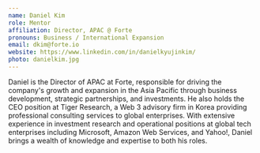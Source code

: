 ```yaml
---
name: Daniel Kim
role: Mentor
affiliation: Director, APAC @ Forte 
pronouns: Business / International Expansion
email: dkim@forte.io
website: https://www.linkedin.com/in/danielkyujinkim/
photo: danielkim.jpg
---
```


Daniel is the Director of APAC at Forte, responsible for driving the company's growth and expansion in the Asia Pacific through business development, strategic partnerships, and investments. He also holds the CEO position at Tiger Research, a Web 3 advisory firm in Korea providing professional consulting services to global enterprises. With extensive experience in investment research and operational positions at global tech enterprises including Microsoft, Amazon Web Services, and Yahoo!, Daniel brings a wealth of knowledge and expertise to both his roles.

